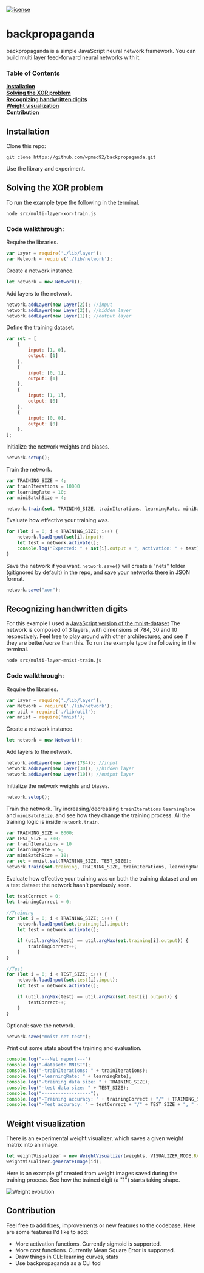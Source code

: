 [![license](https://img.shields.io/github/license/wpmed92/backpropaganda)](https://github.com/wpmed92/backpropaganda/blob/master/LICENSE)

# backpropaganda
backpropaganda is a simple JavaScript neural network framework. You can build multi layer feed-forward neural
networks with it.

### Table of Contents
**[Installation](#installation)**<br>
**[Solving the XOR problem](#solving-the-xor-problem)**<br>
**[Recognizing handwritten digits](#recognizing-handwritten-digits)**<br>
**[Weight visualization](#weight-visualization)**<br>
**[Contribution](#contribution)**<br>

## Installation

Clone this repo:

`git clone https://github.com/wpmed92/backpropaganda.git`

Use the library and experiment.

## Solving the XOR problem

To run the example type the following in the terminal.

`node src/multi-layer-xor-train.js`

### Code walkthrough:

Require the libraries.

```javascript
var Layer = require('./lib/layer');
var Network = require('./lib/network');
```

Create a network instance.

```javascript
let network = new Network();
```

Add layers to the network.

```javascript
network.addLayer(new Layer(2)); //input
network.addLayer(new Layer(2)); //hidden layer
network.addLayer(new Layer(1)); //output layer
```

Define the training dataset.

```javascript
var set = [
    {
        input: [1, 0],
        output: [1]
    },
    {
        input: [0, 1],
        output: [1]
    },
    {
        input: [1, 1],
        output: [0]
    },
    {
        input: [0, 0],
        output: [0]
    },
];
```

Initialize the network weights and biases.

```javascript
network.setup();
```

Train the network.

```javascript
var TRAINING_SIZE = 4;
var trainIterations = 10000
var learningRate = 10;
var miniBatchSize = 4;

network.train(set, TRAINING_SIZE, trainIterations, learningRate, miniBatchSize);
```

Evaluate how effective your training was.

```javascript
for (let i = 0; i < TRAINING_SIZE; i++) {
    network.loadInput(set[i].input);
    let test = network.activate(); 
    console.log("Expected: " + set[i].output + ", activation: " + test);
}
```

Save the network if you want. `network.save()` will create a "nets" folder (gitignored by default) in the repo, and save your networks there in JSON format.

```javascript
network.save("xor");
```


## Recognizing handwritten digits

For this example I used a [JavaScript version of the mnist-dataset](https://github.com/cazala/mnist)
The network is composed of 3 layers, with dimensions of 784, 30 and 10 respectively.
Feel free to play around with other architectures, and see if they are better/worse than this.
To run the example type the following in the terminal.

`node src/multi-layer-mnist-train.js`

### Code walkthrough:

Require the libraries.

```javascript
var Layer = require('./lib/layer');
var Network = require('./lib/network');
var util = require('./lib/util');
var mnist = require('mnist');
```

Create a network instance.

```javascript
let network = new Network();
```

Add layers to the network.

```javascript
network.addLayer(new Layer(784)); //input
network.addLayer(new Layer(30)); //hidden layer
network.addLayer(new Layer(10)); //output layer
```

Initialize the network weights and biases.

```javascript
network.setup();
```

Train the network. 
Try increasing/decreasing `trainIterations` `learningRate` and `miniBatchSize`, and see how they change the training process. All the training logic is inside `network.train`.

```javascript
var TRAINING_SIZE = 8000;
var TEST_SIZE = 300;
var trainIterations = 10
var learningRate = 5;
var miniBatchSize = 10;
var set = mnist.set(TRAINING_SIZE, TEST_SIZE);
network.train(set.training, TRAINING_SIZE, trainIterations, learningRate, miniBatchSize);
```

Evaluate how effective your training was on both the training dataset and on a test dataset the network hasn't previously seen.

```javascript
let testCorrect = 0;
let trainingCorrect = 0;

//Training
for (let i = 0; i < TRAINING_SIZE; i++) {
    network.loadInput(set.training[i].input);
    let test = network.activate();

    if (util.argMax(test) == util.argMax(set.training[i].output)) {
        trainingCorrect++;
    }
}

//Test
for (let i = 0; i < TEST_SIZE; i++) {
    network.loadInput(set.test[i].input);
    let test = network.activate();

    if (util.argMax(test) == util.argMax(set.test[i].output)) {
        testCorrect++;
    }
}
```

Optional: save the network.

```javascript
network.save("mnist-net-test");
```

Print out some stats about the training and evaluation.

```javascript
console.log("---Net report---")
console.log("-dataset: MNIST");
console.log("-trainIterations: " + trainIterations);
console.log("-learningRate: " + learningRate);
console.log("-training data size: " + TRAINING_SIZE);
console.log("-test data size: " + TEST_SIZE);
console.log("------------------");
console.log("-Training accuracy: " + trainingCorrect + "/" + TRAINING_SIZE + ", " + trainingCorrect/TRAINING_SIZE*100 + "%");
console.log("-Test accuracy: " + testCorrect + "/" + TEST_SIZE + ", " + testCorrect/TEST_SIZE*100 + "%");
```

## Weight visualization

There is an experimental weight visualizer, which saves a given weight matrix into an image.

```javascript
let weightVisualizer = new WeightVisualizer(weights, VISUALIZER_MODE.RAINBOW);
weightVisualizer.generateImage(id);
```

Here is an example gif created from weight images saved during the training process. See how the trained digit (a "1") starts taking shape.

![Weight evolution](https://github.com/wpmed92/backpropaganda/blob/master/weight_evolution.gif)

## Contribution

Feel free to add fixes, improvements or new features to the codebase.
Here are some features I'd like to add:

* More activation functions. Currently sigmoid is supported.
* More cost functions. Currently Mean Square Error is supported.
* Draw things in CLI: learning curves, stats
* Use backpropaganda as a CLI tool
